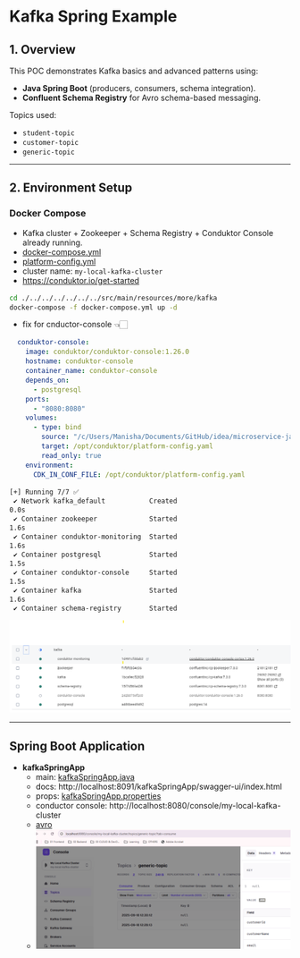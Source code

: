 # Kafka Spring Example

## 1. Overview
This POC demonstrates Kafka basics and advanced patterns using:
- **Java Spring Boot** (producers, consumers, schema integration).
- **Confluent Schema Registry** for Avro schema-based messaging.

Topics used:
- `student-topic`
- `customer-topic`
- `generic-topic`

---
## 2. Environment Setup
### Docker Compose
- Kafka cluster + Zookeeper + Schema Registry + Conduktor Console already running.
- [docker-compose.yml](../../../../resources/more/kafka/docker-compose.yml)
- [platform-config.yml](../../../../resources/more/kafka/platform-config.yml)
- cluster name: `my-local-kafka-cluster`
- https://conduktor.io/get-started

```bash
cd ./../../../../../../src/main/resources/more/kafka
docker-compose -f docker-compose.yml up -d
```

- fix for cnductor-console 👈🏻
```yaml
  conduktor-console:
    image: conduktor/conduktor-console:1.26.0
    hostname: conduktor-console
    container_name: conduktor-console
    depends_on:
      - postgresql
    ports:
      - "8080:8080"
    volumes:
      - type: bind
        source: "/c/Users/Manisha/Documents/GitHub/idea/microservice-java/src/main/resources/more/kafka/platform-config.yml" # update this path 👈🏻👈🏻
        target: /opt/conduktor/platform-config.yaml
        read_only: true
    environment:
      CDK_IN_CONF_FILE: /opt/conduktor/platform-config.yaml
```

```text
[+] Running 7/7 ✅
 ✔ Network kafka_default           Created                                                                                                                                                                                 0.0s 
 ✔ Container zookeeper             Started                                                                                                                                                                                 1.6s 
 ✔ Container conduktor-monitoring  Started                                                                                                                                                                                 1.6s 
 ✔ Container postgresql            Started                                                                                                                                                                                 1.5s 
 ✔ Container conduktor-console     Started                                                                                                                                                                                 1.5s 
 ✔ Container kafka                 Started                                                                                                                                                                                 1.6s 
 ✔ Container schema-registry       Started
```

![docker1.png](../../../../resources/more/kafka/docker1.png)

---
## Spring Boot Application
- **kafkaSpringApp**
  - main: [kafkaSpringApp.java](kafkaSpringApp.java)
  - docs: http://localhost:8091/kafkaSpringApp/swagger-ui/index.html
  - props: [kafkaSpringApp.properties](../../../../resources/more/kafka/kafkaSpringApp.properties)
  - conductor console: http://localhost:8080/console/my-local-kafka-cluster
  - [avro](../../../../resources/avro)
  - ![img.png](img.png)